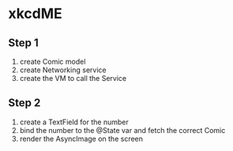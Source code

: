 # xkcdME

## Step 1

<ol>
  <li>create Comic model</li>
  <li>create Networking service</li>
  <li>create the VM to call the Service</li>
</ol>

## Step 2

<ol>
  <li>create a TextField for the number</li>
  <li>bind the number to the @State var and fetch the correct Comic</li>
  <li>render the AsyncImage on the screen</li>
</ol>
